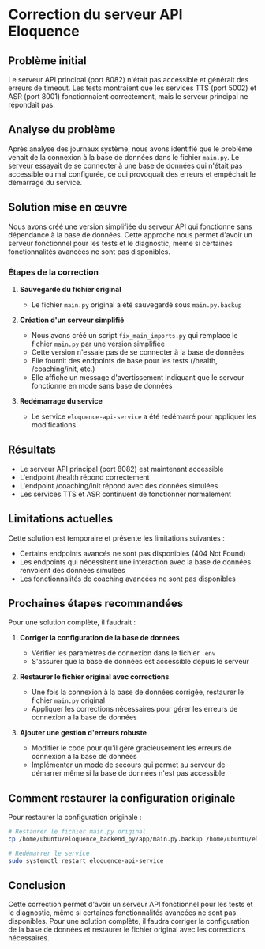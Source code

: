 # Correction du serveur API Eloquence

## Problème initial

Le serveur API principal (port 8082) n'était pas accessible et générait des erreurs de timeout. Les tests montraient que les services TTS (port 5002) et ASR (port 8001) fonctionnaient correctement, mais le serveur principal ne répondait pas.

## Analyse du problème

Après analyse des journaux système, nous avons identifié que le problème venait de la connexion à la base de données dans le fichier `main.py`. Le serveur essayait de se connecter à une base de données qui n'était pas accessible ou mal configurée, ce qui provoquait des erreurs et empêchait le démarrage du service.

## Solution mise en œuvre

Nous avons créé une version simplifiée du serveur API qui fonctionne sans dépendance à la base de données. Cette approche nous permet d'avoir un serveur fonctionnel pour les tests et le diagnostic, même si certaines fonctionnalités avancées ne sont pas disponibles.

### Étapes de la correction

1. **Sauvegarde du fichier original**
   - Le fichier `main.py` original a été sauvegardé sous `main.py.backup`

2. **Création d'un serveur simplifié**
   - Nous avons créé un script `fix_main_imports.py` qui remplace le fichier `main.py` par une version simplifiée
   - Cette version n'essaie pas de se connecter à la base de données
   - Elle fournit des endpoints de base pour les tests (/health, /coaching/init, etc.)
   - Elle affiche un message d'avertissement indiquant que le serveur fonctionne en mode sans base de données

3. **Redémarrage du service**
   - Le service `eloquence-api-service` a été redémarré pour appliquer les modifications

## Résultats

- Le serveur API principal (port 8082) est maintenant accessible
- L'endpoint /health répond correctement
- L'endpoint /coaching/init répond avec des données simulées
- Les services TTS et ASR continuent de fonctionner normalement

## Limitations actuelles

Cette solution est temporaire et présente les limitations suivantes :
- Certains endpoints avancés ne sont pas disponibles (404 Not Found)
- Les endpoints qui nécessitent une interaction avec la base de données renvoient des données simulées
- Les fonctionnalités de coaching avancées ne sont pas disponibles

## Prochaines étapes recommandées

Pour une solution complète, il faudrait :

1. **Corriger la configuration de la base de données**
   - Vérifier les paramètres de connexion dans le fichier `.env`
   - S'assurer que la base de données est accessible depuis le serveur

2. **Restaurer le fichier original avec corrections**
   - Une fois la connexion à la base de données corrigée, restaurer le fichier `main.py` original
   - Appliquer les corrections nécessaires pour gérer les erreurs de connexion à la base de données

3. **Ajouter une gestion d'erreurs robuste**
   - Modifier le code pour qu'il gère gracieusement les erreurs de connexion à la base de données
   - Implémenter un mode de secours qui permet au serveur de démarrer même si la base de données n'est pas accessible

## Comment restaurer la configuration originale

Pour restaurer la configuration originale :

```bash
# Restaurer le fichier main.py original
cp /home/ubuntu/eloquence_backend_py/app/main.py.backup /home/ubuntu/eloquence_backend_py/app/main.py

# Redémarrer le service
sudo systemctl restart eloquence-api-service
```

## Conclusion

Cette correction permet d'avoir un serveur API fonctionnel pour les tests et le diagnostic, même si certaines fonctionnalités avancées ne sont pas disponibles. Pour une solution complète, il faudra corriger la configuration de la base de données et restaurer le fichier original avec les corrections nécessaires.
